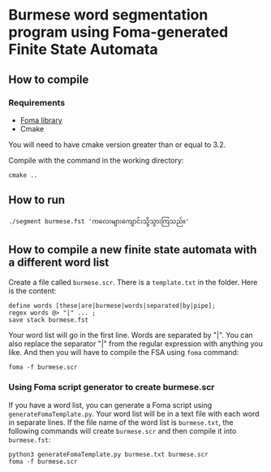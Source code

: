 # Burmese word segmentation program using Foma-generated Finite State Automata

## How to compile

### Requirements

- [Foma library](https://code.google.com/p/foma/)
- Cmake

You will need to have cmake version greater than or equal to 3.2.

Compile with the command in the working directory:

    cmake ..

## How to run

    ./segment burmese.fst 'ကလေးများကျောင်းသို့သွားကြသည်။'

## How to compile a new finite state automata with a different word list

Create a file called ``burmese.scr``. There is a ``template.txt`` in the folder. Here is the content:

    define words [these|are|burmese|words|separated|by|pipe];
    regex words @> "|" ... ;
    save stack burmese.fst

Your word list will go in the first line. Words are separated by "|". You can also replace the separator "|" from the regular expression with anything you like. And then you will have to compile the FSA using ``foma`` command:

    foma -f burmese.scr

### Using Foma script generator to create burmese.scr

If you have a word list, you can generate a Foma script using `generateFomaTemplate.py`. Your word list will be in a text file with each word in separate lines. If the file name of the word list is `burmese.txt`, the following commands will create `burmese.scr` and then compile it into `burmese.fst`:

    python3 generateFomaTemplate.py burmese.txt burmese.scr
    foma -f burmese.scr
